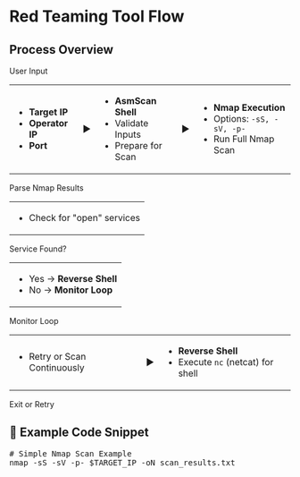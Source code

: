 
</head>
<body>

<h1>Red Teaming Tool Flow</h1>
    <h2>Process Overview</h2>

<div class="section-header">User Input</div>
    <table>
        <tr>
            <td>
                <ul>
                    <li><strong>Target IP</strong></li>
                    <li><strong>Operator IP</strong></li>
                    <li><strong>Port</strong></li>
                </ul>
            </td>
            <td class="arrow">▶</td>
            <td>
                <ul>
                    <li><strong>AsmScan Shell</strong></li>
                    <li>Validate Inputs</li>
                    <li>Prepare for Scan</li>
                </ul>
            </td>
            <td class="arrow">▶</td>
            <td>
                <ul>
                    <li><strong>Nmap Execution</strong></li>
                    <li>Options: <code>-sS, -sV, -p-</code></li>
                    <li>Run Full Nmap Scan</li>
                </ul>
            </td>
        </tr>
</table>

<div class="section-header">Parse Nmap Results</div>
    <table>
        <tr>
            <td colspan="5">
                <ul>
                    <li>Check for "open" services</li>
                </ul>
            </td>
        </tr>
    </table>

<div class="section-header">Service Found?</div>
    <table>
        <tr>
            <td>
                <ul>
                    <li>Yes → <strong>Reverse Shell</strong></li>
                    <li>No → <strong>Monitor Loop</strong></li>
                </ul>
            </td>
        </tr>
    </table>

 <div class="section-header">Monitor Loop</div>
    <table>
        <tr>
            <td>
                <ul>
                    <li>Retry or Scan Continuously</li>
                </ul>
            </td>
            <td class="arrow">▶</td>
            <td>
                <ul>
                    <li><strong>Reverse Shell</strong></li>
                    <li>Execute <code>nc</code> (netcat) for shell</li>
                </ul>
            </td>
        </tr>
    </table>

<div class="section-header">Exit or Retry</div>

<h2>🔧 Example Code Snippet</h2>
    <pre>
# Simple Nmap Scan Example
nmap -sS -sV -p- $TARGET_IP -oN scan_results.txt
    </pre>

</body>
</html>
<img Screenshot 2025-04-28 063837.png</img>
